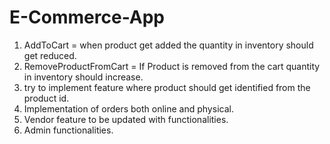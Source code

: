 # E-Commerce-App

1. AddToCart = when product get added the quantity in inventory should get reduced.
2. RemoveProductFromCart = If Product is removed from the cart quantity in inventory should increase.
3. try to implement feature where product should get identified from the product id.
4. Implementation of orders both online and physical.
5. Vendor feature to be updated with functionalities.
6. Admin functionalities.